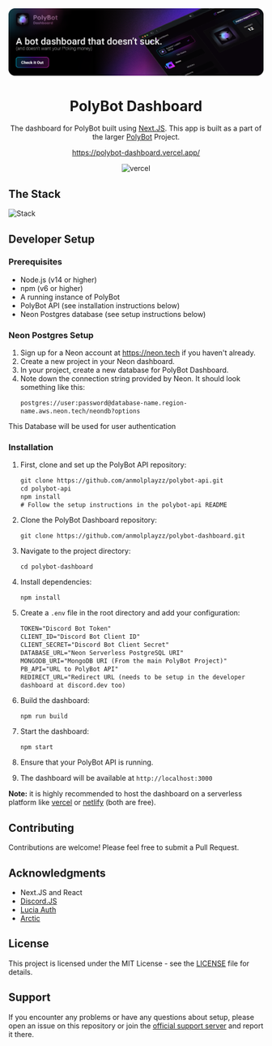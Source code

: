 <a href="https://polybot-dashboard.vercel.app/">
   <img src="./extras/art.png">
</a>

<h1 align="center">
 PolyBot Dashboard
</h1>
<p align="center">
   The dashboard for PolyBot built using <a href="https://nextjs.org/">Next.JS</a>. This app is built as a part of the larger <a href="https://github.com/AnmolPlayzz/polybot">PolyBot</a> Project.
</p>

<p align="center">
   <a href="https://polybot-dashboard.vercel.app/">https://polybot-dashboard.vercel.app/</a>
</p>
<p align="center">
   <img src="https://vercelbadge.vercel.app/api/anmolplayzz/polybot-dashboard" alt="vercel">
</p>

## The Stack
![Stack](https://skillicons.dev/icons?i=react,next,postgres,mongo,vercel)

## Developer Setup

### Prerequisites

- Node.js (v14 or higher)
- npm (v6 or higher)
- A running instance of PolyBot
- PolyBot API (see installation instructions below)
- Neon Postgres database (see setup instructions below)

### Neon Postgres Setup

1. Sign up for a Neon account at https://neon.tech if you haven't already.
2. Create a new project in your Neon dashboard.
3. In your project, create a new database for PolyBot Dashboard.
4. Note down the connection string provided by Neon. It should look something like this:
   ```psql
   postgres://user:password@database-name.region-name.aws.neon.tech/neondb?options
   ```

This Database will be used for user authentication 

### Installation

1. First, clone and set up the PolyBot API repository:
   ```
   git clone https://github.com/anmolplayzz/polybot-api.git
   cd polybot-api
   npm install
   # Follow the setup instructions in the polybot-api README
   ```

2. Clone the PolyBot Dashboard repository:
   ```
   git clone https://github.com/anmolplayzz/polybot-dashboard.git
   ```

3. Navigate to the project directory:
   ```
   cd polybot-dashboard
   ```

4. Install dependencies:
   ```
   npm install
   ```

5. Create a `.env` file in the root directory and add your configuration:
   ```
   TOKEN="Discord Bot Token"
   CLIENT_ID="Discord Bot Client ID"
   CLIENT_SECRET="Discord Bot Client Secret"
   DATABASE_URL="Neon Serverless PostgreSQL URI"
   MONGODB_URI="MongoDB URI (From the main PolyBot Project)"
   PB_API="URL to PolyBot API"
   REDIRECT_URL="Redirect URL (needs to be setup in the developer dashboard at discord.dev too)
   ```

6. Build the dashboard:
   ```
   npm run build
   ```

7. Start the dashboard:
   ```
   npm start
   ```

8. Ensure that your PolyBot API is running.

9. The dashboard will be available at `http://localhost:3000`

**Note:** it is highly recommended to host the dashboard on a serverless platform like [vercel](https://vercel.com) or [netlify](https://netlify.com) (both are free).

## Contributing

Contributions are welcome! Please feel free to submit a Pull Request.

## Acknowledgments

- Next.JS and React
- [Discord.JS](https://discordjs.dev/)
- [Lucia Auth](https://lucia-auth.com/)
- [Arctic](https://arctic.js.org/)

## License

This project is licensed under the MIT License - see the [LICENSE](LICENSE) file for details.

## Support

If you encounter any problems or have any questions about setup, please open an issue on this repository or join the [official support server](https://discord.gg/AY77nuxZyk) and report it there.

